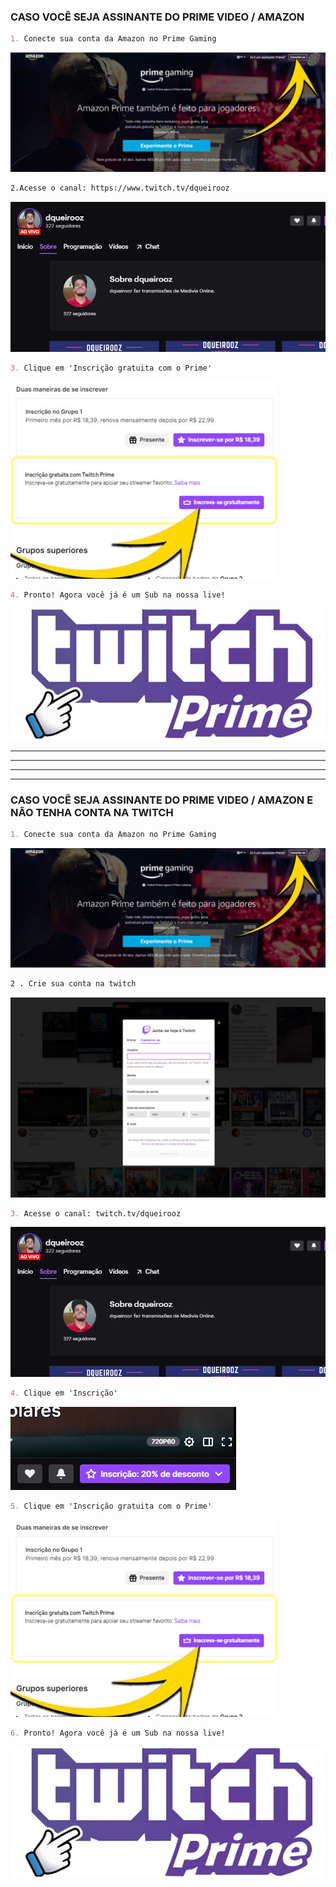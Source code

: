 ### CASO VOCÊ SEJA ASSINANTE DO PRIME VIDEO / AMAZON

```markdown
1. Conecte sua conta da Amazon no Prime Gaming
```

![Image](https://raw.githubusercontent.com/dqueirooz/twitchprime/gh-pages/tutorial2-1024x388.jpg)

```markdown
2.Acesse o canal: https://www.twitch.tv/dqueirooz
```

![Image](https://raw.githubusercontent.com/dqueirooz/twitchprime/gh-pages/tutorial3.PNG)

```markdown
3. Clique em 'Inscrição gratuita com o Prime'
```

![Image](https://raw.githubusercontent.com/dqueirooz/twitchprime/gh-pages/tutorial4.PNG)

```markdown
4. Pronto! Agora você já é um Sub na nossa live!
```

![Image](https://raw.githubusercontent.com/dqueirooz/twitchprime/gh-pages/Novo%20Projeto%20(1).png)
  
   
---   
---
---
---

### CASO VOCÊ SEJA ASSINANTE DO PRIME VIDEO / AMAZON E NÃO TENHA CONTA NA TWITCH

```markdown
1. Conecte sua conta da Amazon no Prime Gaming
```

![Image](https://raw.githubusercontent.com/dqueirooz/twitchprime/gh-pages/tutorial2-1024x388.jpg)

```markdown
2 . Crie sua conta na twitch
```

![Image](https://raw.githubusercontent.com/dqueirooz/twitchprime/gh-pages/tutorial5-1024x650.jpg)

```markdown
3. Acesse o canal: twitch.tv/dqueirooz
```

![Image](https://raw.githubusercontent.com/dqueirooz/twitchprime/gh-pages/tutorial3.PNG)

```markdown
4. Clique em 'Inscrição'
```

![Image](https://raw.githubusercontent.com/dqueirooz/twitchprime/gh-pages/tutorial7.PNG)

```markdown
5. Clique em 'Inscrição gratuita com o Prime'
```

![Image](https://raw.githubusercontent.com/dqueirooz/twitchprime/gh-pages/tutorial4.PNG)

```markdown
6. Pronto! Agora você já é um Sub na nossa live!
```
![Image](https://raw.githubusercontent.com/dqueirooz/twitchprime/gh-pages/Novo%20Projeto%20(1).png)
